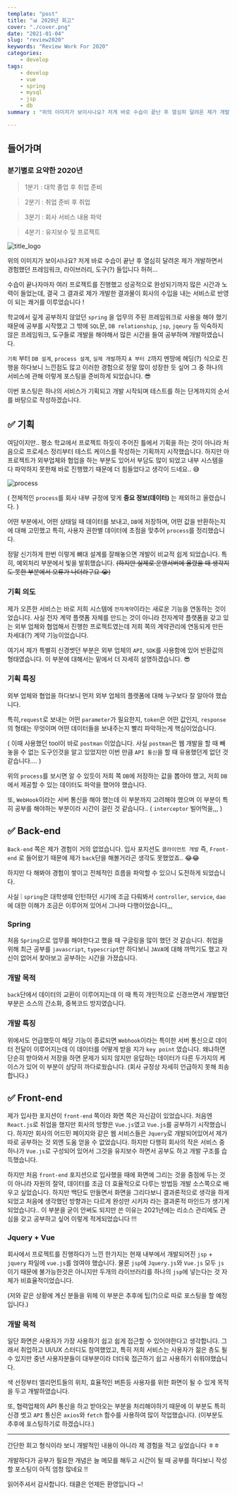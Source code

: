 ```yaml
---
template: "post"
title: "📊 2020년 회고"
cover: "./cover.png"
date: "2021-01-04"
slug: "review2020"
keywords: "Review Work For 2020"
categories: 
    - develop
tags:
    - develop
    - vue
    - spring
    - mysql
    - jsp
    - db
summary : "위의 이미지가 보이시나요? 저게 바로 수습이 끝난 후 열심히 달려온 제가 개발하면서 경험했던 프레임워크, 라이브러리, 도구(?) 들입..."

---
```



## 들어가며

### 분기별로 요약한 2020년
> 1분기 : 대학 졸업 후 취업 준비

> 2분기 : 취업 준비 후 취업

> 3분기 : 회사 서비스 내용 파악

> 4분기 : 유지보수 및 프로젝트 

![title_logo](./cover.png)

 위의 이미지가 보이시나요? 저게 바로 수습이 끝난 후 열심히 달려온 제가 개발하면서 경험했던 프레임워크, 라이브러리, 도구(?) 들입니다 허허...

수습이 끝나자마자 여러 프로젝트를 진행했고 성공적으로 완성되기까지 많은 시간과 노력이 들었는데, 결국 그 결과로 제가 개발한 결과물이 회사의 수입을 내는 서비스로 반영이 되는 쾌거를 이루었습니다 !


학교에서 깊게 공부하지 않았던 `spring` 을 업무의 주된 프레임워크로 사용을 해야 했기 때문에 공부를 시작했고 그 밖에 `SQL`문, `DB relationship`, `jsp`, `jqeury` 등 익숙하지 않은 프레임워크, 도구들로 개발을 해야해서 많은 시간을 들여 공부하며 개발하였습니다. 

`기획` 부터 `DB 설계`, `process 설계`, `실제 개발`까지 `A 부터 Z`까지 멘땅에 헤딩(?) 식으로 진행을 하다보니 느낀점도 많고 이러한 경험으로 정말 많이 성장한 듯 싶어 그 중 하나의 서비스에 관해 이렇게 포스팅을 준비하게 되었습니다. 😎

이번 포스팅은 하나의 서비스가 기획되고 개발 시작되며 테스트를 하는 단계까지의 순서를 바탕으로 작성하겠습니다.

## ✅ 기획

여담이지만.. 평소 학교에서 프로젝트 하듯이 주어진 틀에서 기획을 하는 것이 아니라 처음으로 프로세스 정리부터 테스트 케이스를 작성하는 기획까지 시작했습니다. 하지만 아 프로젝트가 외부업체와 협업을 하는 부분도 있어서 부담도 많이 되었고 내부 시스템을 다 파악하지 못한채 바로 진행했기 때문에 더 힘들었다고 생각이 드네요.. 😅

![process](./process.png)

( 전체적인 `process`를 회사 내부 규정에 맞게 **중요 정보(데이터)** 는 제외하고 올렸습니다. )

어떤 부분에서, 어떤 상태일 때 데이터를 보내고, `DB`에 저장하며, 어떤 값을 반환하는지에 대해 고민했고 특히, 사용자 권한별 데이터에 초점을 맞추어 `process`를 정리했습니다.

정말 신기하게 한번 이렇게 뼈대 설계를 잘해놓으면 개발이 비교적 쉽게 되었습니다. 특히, 예외처리 부분에서 빛을 발휘했습니다. ~~(하지만 실제로 운영서버에 올렸을 때 생각지도 못한 부분에서 오류가 나더라구요 😭)~~


### 기획 의도
제가 오픈한 서비스는 바로 저희 시스템에 `전자계약`이라는 새로운 기능을 연동하는 것이었습니다.
사실 전자 계약 플랫폼 자체를 만드는 것이 아니라 전자계약 플랫폼을 갖고 있는 외부 업체와 협업해서 진행한 프로젝트였는데 저희 쪽의 계약관리에 연동되게 만든 차세대(?) 계약 기능이었습니다.

여기서 제가 특별히 신경썻던 부분은 외부 업체의 `API`, `SDK`를 사용함에 있어 반환값의 형태였습니다. 이 부분에 대해서는 밑에서 더 자세히 설명하겠습니다. 😎

### 기획 특징
외부 업체와 협업을 하다보니 먼저 외부 업체의 플랫폼에 대해 누구보다 잘 알아야 했습니다. 

특히,`request`로 보내는 어떤 `parameter`가 필요한지, `token`은 어떤 값인지, `response`의 형태는 무엇이며 어떤 데이터들을 보내주는지 빨리 파악하는게 핵심이었습니다.

( 이때 사용했던 tool이 바로 `postman` 이었습니다. 사실 `postman`은 웹 개발을 할 때 빼놓을 수 없는 도구인것을 알고 있었지만 이번 만큼 `API 통신`을 할 때 유용했던게 없던 것 같습니다.... )

위의 `process`를 보시면 알 수 있듯이 저희 쪽 `DB`에 저장하는 값을 뽑아야 했고, 저희 `DB`에서 제공할 수 있는 데이터도 파악을 했어야 했습니다.

또, `WebHook`이라는 서버 통신을 해야 했는데 이 부분까지 고려해야 했으며 이 부분이 특히 공부를 해야하는 부분이라 시간이 걸린 것 같습니다.. ( `interceptor` 빌어먹을,,, )


## ✅ Back-end

`Back-end` 쪽은 제가 경험이 거의 없었습니다. 입사 포지션도 `클라이언트 개발` 즉, `Front-end` 로 들어왔기 때문에 제가 `back`단을 해볼거라곤 생각도 못했었죠.. 😂😂 

하지만 다 해봐야 경험이 쌓이고 전체적인 흐름을 파악할 수 있으니 도전하게 되었습니다. 

사실 ❕ `spring`은 대학생때 인턴하던 시기에 조금 다뤄봐서 `controller`, `service`, `dao`에 대한 이해가 조금은 이루어져 있어서 그나마 다행이었숩니다,,,

### Spring

처음 `Spring`으로 업무를 해야한다고 했을 때 구글링을 많이 했던 것 같습니다. 취업을 위해 최근 공부를 `javascript`, `typescript`만 하다보니 `JAVA`에 대해 까먹기도 했고 자신이 없어서 찾아보고 공부하는 시간을 가졌습니다.

### 개발 목적
`back`단에서 데이터의 교환이 이루어지는데 이 때 특히 개인적으로 신경쓰면서 개발했던 부분은 소스의 간소화, 중복코드 방지였습니다. 


### 개발 특징
위에서도 언급했듯이 해당 기능이 종료되면 `Webhook`이라는 특이한 서버 통신으로 데이터 전달이 이루어지는데 이 데이터를 어떻게 받을 지가 `key point` 였습니다. 왜냐하면 단순히 받아와서 저장을 하면 문제가 되지 않지만 응답하는 데이터가 다른 두가지의 케이스가 있어 이 부분이 상당히 까다로웠습니다. (회사 규정상 자세히 언급하지 못해 죄송합니다.)

## ✅ Front-end

제가 입사한 포지션이 `front-end` 쪽이라 화면 쪽은 자신감이 있었습니다. 처음엔 `React.js`로 취업을 했지만 회사의 방향은 `Vue.js`였고 `Vue.js`를 공부하기 시작했습니다. 하지만 회사의 어드민 페이지와 같은 웹 서비스들은 `Jquery`로 개발되어있어서 제가 따로 공부하는 것 외엔 도움 얻을 수 없었습니다. 하지만 다행히 회사의 작은 서비스 중 하나가 `Vue.js`로 구성되어 있어서 그것을 유지보수 하면서 공부도 하고 개발 구조를 습득했습니다.

하지만 처음 `front-end` 포지션으로 입사했을 때에 화면에 그리는 것을 중점에 두는 것이 아니라 자원의 절약, 데이터를 조금 더 효율적으로 다루는 방법등 개발 소스쪽으로 배우고 싶었습니다. 하지만 백단도 만들면서 화면을 그리다보니 결과론적으로 생각을 하게 되었고 처음에 생각했던 방향과는 다르게 완성만 시키자 라는 결과론적 마인드가 생기게 되었습니다.. 이 부분을 굳이 안써도 되지만 쓴 이유는 2021년에는 리소스 관리에도 관심을 갖고 공부하고 싶어 이렇게 적게되었습니다 !!!

### Jquery + Vue
회사에서 프로젝트를 진행하다가 느낀 한가지는 현재 내부에서 개발되어진 `jsp` + `jquery` 파일에 `vue.js`를 얹여야 했습니다. 물론 `jsp`에 `Jquery.js`와 `Vue.js` 모두 `js`이기 때문에 불가능한것은 아니지만 두개의 라이브러리를 하나의 `jsp`에 넣는다는 것 자체가 비효율적이었습니다.

 (저와 같은 상황에 계신 분들을 위헤 이 부분은 추후에 팁(?)으로 따로 포스팅을 할 예정입니다.)

### 개발 목적
일단 화면은 사용자가 가장 사용하기 쉽고 쉽게 접근할 수 있어야한다고 생각합니다. 그래서 취업하고 UI/UX 스터디도 참여했었고, 특히 저희 서비스는 사용자가 젊은 층도 될 수 있지만 중년 사용자분들이 대부분이라 더더욱 접근하기 쉽고 사용하기 쉬워야했습니다.

색 선정부터 엘리먼트들의 위치, 효율적인 버튼등 사용자를 위한 화면이 될 수 있게 목적을 두고 개발하였습니다.

또, 협력업체의 API 통신을 하고 받아오는 부분을 처리해야하기 때문에 이 부분도 특히 신경 썻고 `API` 통신은 `axios`와 `fetch` 함수를 사용하여 많이 작업했습니다. (이부분도 추후에 포스팅하기로 하겠습니다.)



---

간단한 회고 형식이라 보니 개발적인 내용이 아니라 제 경험을 적고 싶었습니다 ㅎㅎ

개발하다가 공부가 필요한 개념은 늘 메모를 해두고 시간이 될 때 공부를 하다보니 작성할 포스팅이 아직 엄청 많네요 !!

읽어주셔서 감사합니다. 태클은 언제든 환영입니다 ~!